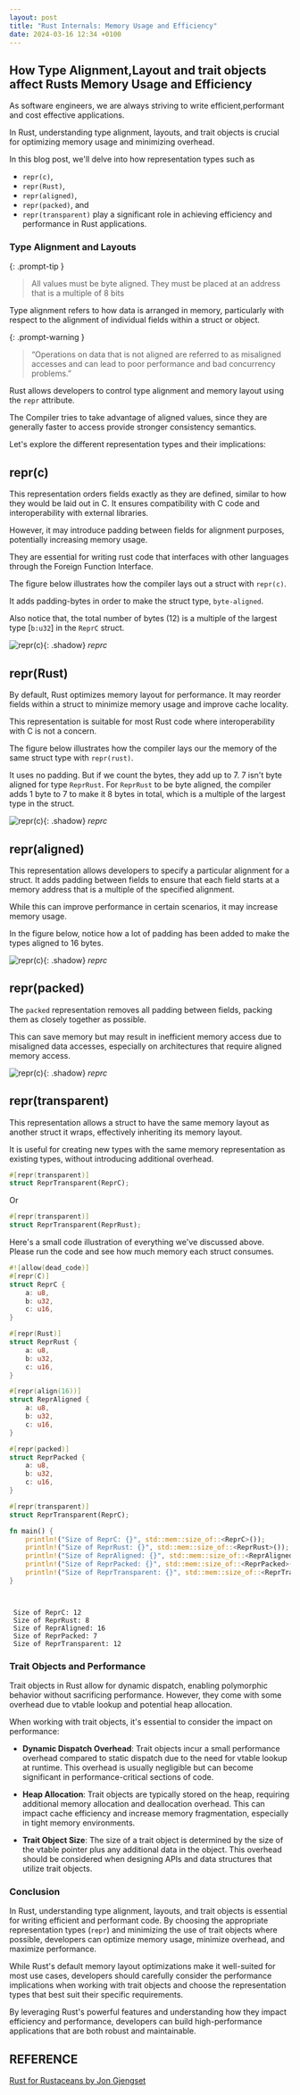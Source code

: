 ```yaml
---
layout: post
title: "Rust Internals: Memory Usage and Efficiency"
date: 2024-03-16 12:34 +0100
---
```


## How Type Alignment,Layout and trait objects affect Rusts Memory Usage and Efficiency

As software engineers, we are always striving to write efficient,performant and cost effective applications.

In Rust, understanding type alignment, layouts, and trait objects is crucial for optimizing memory usage and minimizing overhead.

In this blog post, we'll delve into how representation types such as

- `repr(c)`,
- `repr(Rust)`,
- `repr(aligned)`,
- `repr(packed)`, and
- `repr(transparent)`
  play a significant role in achieving efficiency and performance in Rust applications.

### Type Alignment and Layouts

{: .prompt-tip }

> All values must be byte aligned. They must be placed at an address that is a multiple of 8 bits

Type alignment refers to how data is arranged in memory, particularly with respect to the alignment of individual fields within a struct or object.

{: .prompt-warning }

> “Operations on data that is not aligned are referred to as misaligned accesses and can lead to poor performance and bad concurrency problems.”

Rust allows developers to control type alignment and memory layout using the `repr` attribute.

The Compiler tries to take advantage of aligned values, since they are generally faster to access provide stronger consistency semantics.

Let's explore the different representation types and their implications:

## repr(c)

This representation orders fields exactly as they are defined, similar to how they would be laid out in C.
It ensures compatibility with C code and interoperability with external libraries.

However, it may introduce padding between fields for alignment purposes, potentially increasing memory usage.

They are essential for writing rust code that interfaces with other languages through the Foreign Function Interface.

The figure below illustrates how the compiler lays out a struct with `repr(c)`.

It adds padding-bytes in order to make the struct type, `byte-aligned`.

Also notice that, the total number of bytes (12) is a multiple of the largest type [`b:u32`] in the `ReprC` struct.

![repr(c)](/assets/posts/reprc.png){: .shadow}
_reprc_

## repr(Rust)

By default, Rust optimizes memory layout for performance. It may reorder fields within a struct to minimize memory usage and improve cache locality.

This representation is suitable for most Rust code where interoperability with C is not a concern.

The figure below illustrates how the compiler lays our the memory of the same struct type with `repr(rust)`.

It uses no padding. But if we count the bytes, they add up to 7. 7 isn't byte aligned for type `ReprRust`. For `ReprRust` to be byte aligned, the compiler adds 1 byte to 7 to make it 8 bytes in total, which is a multiple of the largest type in the struct.

![repr(c)](/assets/posts/reprust.png){: .shadow}
_reprc_

## repr(aligned)

This representation allows developers to specify a particular alignment for a struct. It adds padding between fields to ensure that each field starts at a memory address that is a multiple of the specified alignment.

While this can improve performance in certain scenarios, it may increase memory usage.

In the figure below, notice how a lot of padding has been added to make the types aligned to 16 bytes.

![repr(c)](/assets/posts/repraligned.png){: .shadow}
_reprc_

## repr(packed)

The `packed` representation removes all padding between fields, packing them as closely together as possible.

This can save memory but may result in inefficient memory access due to misaligned data accesses, especially on architectures that require aligned memory access.

![repr(c)](/assets/posts/reprepacked.png){: .shadow}
_reprc_

## repr(transparent)

This representation allows a struct to have the same memory layout as another struct it wraps, effectively inheriting its memory layout.

It is useful for creating new types with the same memory representation as existing types, without introducing additional overhead.

```rust
#[repr(transparent)]
struct ReprTransparent(ReprC);
```

Or

```rust
#[repr(transparent)]
struct ReprTransparent(ReprRust);
```

Here's a small code illustration of everything we've discussed above. Please run the code and see how much memory each struct consumes.

```rust
#![allow(dead_code)]
#[repr(C)]
struct ReprC {
    a: u8,
    b: u32,
    c: u16,
}

#[repr(Rust)]
struct ReprRust {
    a: u8,
    b: u32,
    c: u16,
}

#[repr(align(16))]
struct ReprAligned {
    a: u8,
    b: u32,
    c: u16,
}

#[repr(packed)]
struct ReprPacked {
    a: u8,
    b: u32,
    c: u16,
}

#[repr(transparent)]
struct ReprTransparent(ReprC);

fn main() {
    println!("Size of ReprC: {}", std::mem::size_of::<ReprC>());
    println!("Size of ReprRust: {}", std::mem::size_of::<ReprRust>());
    println!("Size of ReprAligned: {}", std::mem::size_of::<ReprAligned>());
    println!("Size of ReprPacked: {}", std::mem::size_of::<ReprPacked>());
    println!("Size of ReprTransparent: {}", std::mem::size_of::<ReprTransparent>());
}



```

```

 Size of ReprC: 12
 Size of ReprRust: 8
 Size of ReprAligned: 16
 Size of ReprPacked: 7
 Size of ReprTransparent: 12
```

### Trait Objects and Performance

Trait objects in Rust allow for dynamic dispatch, enabling polymorphic behavior without sacrificing performance. However, they come with some overhead due to vtable lookup and potential heap allocation.

When working with trait objects, it's essential to consider the impact on performance:

- **Dynamic Dispatch Overhead**: Trait objects incur a small performance overhead compared to static dispatch due to the need for vtable lookup at runtime. This overhead is usually negligible but can become significant in performance-critical sections of code.

- **Heap Allocation**: Trait objects are typically stored on the heap, requiring additional memory allocation and deallocation overhead. This can impact cache efficiency and increase memory fragmentation, especially in tight memory environments.

- **Trait Object Size**: The size of a trait object is determined by the size of the vtable pointer plus any additional data in the object. This overhead should be considered when designing APIs and data structures that utilize trait objects.

### Conclusion

In Rust, understanding type alignment, layouts, and trait objects is essential for writing efficient and performant code. By choosing the appropriate representation types (`repr`) and minimizing the use of trait objects where possible, developers can optimize memory usage, minimize overhead, and maximize performance.

While Rust's default memory layout optimizations make it well-suited for most use cases, developers should carefully consider the performance implications when working with trait objects and choose the representation types that best suit their specific requirements.

By leveraging Rust's powerful features and understanding how they impact efficiency and performance, developers can build high-performance applications that are both robust and maintainable.

## REFERENCE

[Rust for Rustaceans by Jon Gjengset](https://rust-for-rustaceans.com/)
